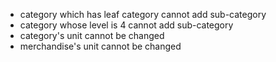 * category which has leaf category cannot add sub-category
* category whose level is 4 cannot add sub-category
* category's unit cannot be changed
* merchandise's unit cannot be changed
